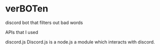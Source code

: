 # verBOTen
discord bot that filters out bad words




APIs that I used

discord.js
Discord.js is a node.js a module which interacts with discord. 
